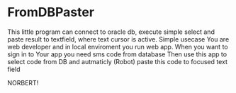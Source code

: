 # FromDBPaster
This little program can connect to oracle db, execute simple select and paste result to textfield, where text cursor is active. 
Simple usecase
You are web developer and in local enviroment you run web app. 
When you want to sign in to Your app you need sms code from database
Then use this app to select code from DB and autmaticly (Robot) paste this code to focused text field

NORBERT!